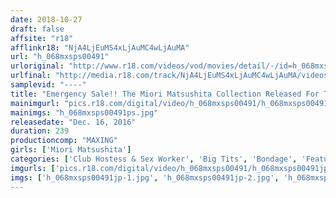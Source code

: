 ```yaml
---
date: 2018-10-27
draft: false
affsite: "r18"
afflinkr18: "NjA4LjEuMS4xLjAuMC4wLjAuMA"
url: "h_068mxsps00491"
urloriginal: "http://www.r18.com/videos/vod/movies/detail/-/id=h_068mxsps00491"
urlfinal: "http://media.r18.com/track/NjA4LjEuMS4xLjAuMC4wLjAuMA/videos/vod/movies/detail/-/id=h_068mxsps00491"
samplevid: "----"
title: "Emergency Sale!! The Miori Matsushita Collection Released For The First Time Ever! Exclusive Creampie Sex Scenes"
mainimgurl: "pics.r18.com/digital/video/h_068mxsps00491/h_068mxsps00491ps.jpg"
mainimgs: "h_068mxsps00491ps.jpg"
releasedate: "Dec. 16, 2016"
duration: 239
productioncomp: "MAXING"
girls: ['Miori Matsushita']
categories: ['Club Hostess & Sex Worker', 'Big Tits', 'Bondage', 'Featured Actress', 'Training', 'Over 4 Hours', 'Hi-Def', 'Actress Best Compilation']
imgurls: ['pics.r18.com/digital/video/h_068mxsps00491/h_068mxsps00491jp-1.jpg', 'pics.r18.com/digital/video/h_068mxsps00491/h_068mxsps00491jp-2.jpg', 'pics.r18.com/digital/video/h_068mxsps00491/h_068mxsps00491jp-3.jpg', 'pics.r18.com/digital/video/h_068mxsps00491/h_068mxsps00491jp-4.jpg', 'pics.r18.com/digital/video/h_068mxsps00491/h_068mxsps00491jp-5.jpg', 'pics.r18.com/digital/video/h_068mxsps00491/h_068mxsps00491jp-6.jpg', 'pics.r18.com/digital/video/h_068mxsps00491/h_068mxsps00491jp-7.jpg', 'pics.r18.com/digital/video/h_068mxsps00491/h_068mxsps00491jp-8.jpg', 'pics.r18.com/digital/video/h_068mxsps00491/h_068mxsps00491jp-9.jpg', 'pics.r18.com/digital/video/h_068mxsps00491/h_068mxsps00491jp-10.jpg', 'pics.r18.com/digital/video/h_068mxsps00491/h_068mxsps00491jp-11.jpg', 'pics.r18.com/digital/video/h_068mxsps00491/h_068mxsps00491jp-12.jpg', 'pics.r18.com/digital/video/h_068mxsps00491/h_068mxsps00491jp-13.jpg', 'pics.r18.com/digital/video/h_068mxsps00491/h_068mxsps00491jp-14.jpg', 'pics.r18.com/digital/video/h_068mxsps00491/h_068mxsps00491jp-15.jpg', 'pics.r18.com/digital/video/h_068mxsps00491/h_068mxsps00491jp-16.jpg', 'pics.r18.com/digital/video/h_068mxsps00491/h_068mxsps00491jp-17.jpg', 'pics.r18.com/digital/video/h_068mxsps00491/h_068mxsps00491jp-18.jpg', 'pics.r18.com/digital/video/h_068mxsps00491/h_068mxsps00491jp-19.jpg', 'pics.r18.com/digital/video/h_068mxsps00491/h_068mxsps00491jp-20.jpg']
imgs: ['h_068mxsps00491jp-1.jpg', 'h_068mxsps00491jp-2.jpg', 'h_068mxsps00491jp-3.jpg', 'h_068mxsps00491jp-4.jpg', 'h_068mxsps00491jp-5.jpg', 'h_068mxsps00491jp-6.jpg', 'h_068mxsps00491jp-7.jpg', 'h_068mxsps00491jp-8.jpg', 'h_068mxsps00491jp-9.jpg', 'h_068mxsps00491jp-10.jpg', 'h_068mxsps00491jp-11.jpg', 'h_068mxsps00491jp-12.jpg', 'h_068mxsps00491jp-13.jpg', 'h_068mxsps00491jp-14.jpg', 'h_068mxsps00491jp-15.jpg', 'h_068mxsps00491jp-16.jpg', 'h_068mxsps00491jp-17.jpg', 'h_068mxsps00491jp-18.jpg', 'h_068mxsps00491jp-19.jpg', 'h_068mxsps00491jp-20.jpg']
---
```

